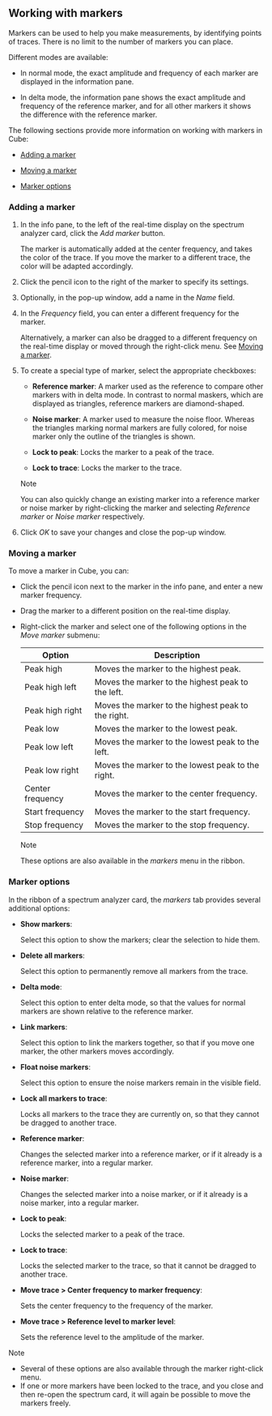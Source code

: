 ## Working with markers

Markers can be used to help you make measurements, by identifying points of traces. There is no limit to the number of markers you can place.

Different modes are available:

- In normal mode, the exact amplitude and frequency of each marker are displayed in the information pane.

- In delta mode, the information pane shows the exact amplitude and frequency of the reference marker, and for all other markers it shows the difference with the reference marker.

The following sections provide more information on working with markers in Cube:

- [Adding a marker](#adding-a-marker)

- [Moving a marker](#moving-a-marker)

- [Marker options](#marker-options)

### Adding a marker

1. In the info pane, to the left of the real-time display on the spectrum analyzer card, click the *Add marker* button.

    The marker is automatically added at the center frequency, and takes the color of the trace. If you move the marker to a different trace, the color will be adapted accordingly.

2. Click the pencil icon to the right of the marker to specify its settings.

3. Optionally, in the pop-up window, add a name in the *Name* field.

4. In the *Frequency* field, you can enter a different frequency for the marker.

    Alternatively, a marker can also be dragged to a different frequency on the real-time display or moved through the right-click menu. See [Moving a marker](#moving-a-marker).

5. To create a special type of marker, select the appropriate checkboxes:

    - **Reference marker**: A marker used as the reference to compare other markers with in delta mode. In contrast to normal maskers, which are displayed as triangles, reference markers are diamond-shaped.

    - **Noise marker**: A marker used to measure the noise floor. Whereas the triangles marking normal markers are fully colored, for noise marker only the outline of the triangles is shown.

    - **Lock to peak**: Locks the marker to a peak of the trace.

    - **Lock to trace**: Locks the marker to the trace.

    > [!NOTE]
    > You can also quickly change an existing marker into a reference marker or noise marker by right-clicking the marker and selecting *Reference marker* or *Noise marker* respectively.

6. Click *OK* to save your changes and close the pop-up window.

### Moving a marker

To move a marker in Cube, you can:

- Click the pencil icon next to the marker in the info pane, and enter a new marker frequency.

- Drag the marker to a different position on the real-time display.

- Right-click the marker and select one of the following options in the *Move marker* submenu:

    | Option         | Description                                        |
    |------------------|----------------------------------------------------|
    | Peak high        | Moves the marker to the highest peak.              |
    | Peak high left   | Moves the marker to the highest peak to the left.  |
    | Peak high right  | Moves the marker to the highest peak to the right. |
    | Peak low         | Moves the marker to the lowest peak.               |
    | Peak low left    | Moves the marker to the lowest peak to the left.   |
    | Peak low right   | Moves the marker to the lowest peak to the right.  |
    | Center frequency | Moves the marker to the center frequency.          |
    | Start frequency  | Moves the marker to the start frequency.           |
    | Stop frequency   | Moves the marker to the stop frequency.            |

    > [!NOTE]
    > These options are also available in the *markers* menu in the ribbon.

### Marker options

In the ribbon of a spectrum analyzer card, the *markers* tab provides several additional options:

- **Show markers**:

    Select this option to show the markers; clear the selection to hide them.

- **Delete all markers**:

    Select this option to permanently remove all markers from the trace.

- **Delta mode**:

    Select this option to enter delta mode, so that the values for normal markers are shown relative to the reference marker.

- **Link markers**:

    Select this option to link the markers together, so that if you move one marker, the other markers moves accordingly.

- **Float noise markers**:

    Select this option to ensure the noise markers remain in the visible field.

- **Lock all markers to trace**:

    Locks all markers to the trace they are currently on, so that they cannot be dragged to another trace.

- **Reference marker**:

    Changes the selected marker into a reference marker, or if it already is a reference marker, into a regular marker.

- **Noise marker**:

    Changes the selected marker into a noise marker, or if it already is a noise marker, into a regular marker.

- **Lock to peak**:

    Locks the selected marker to a peak of the trace.

- **Lock to trace**:

    Locks the selected marker to the trace, so that it cannot be dragged to another trace.

- **Move trace \> Center frequency to marker frequency**:

    Sets the center frequency to the frequency of the marker.

- **Move trace \> Reference level to marker level**:

    Sets the reference level to the amplitude of the marker.

> [!NOTE]
> -  Several of these options are also available through the marker right-click menu.
> -  If one or more markers have been locked to the trace, and you close and then re-open the spectrum card, it will again be possible to move the markers freely.
>

